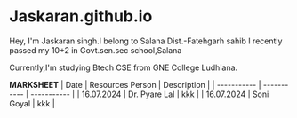 # Jaskaran.github.io
Hey, I'm Jaskaran singh.I belong to Salana Dist.-Fatehgarh sahib
I recently passed my 10+2 in Govt.sen.sec school,Salana

 Currently,I'm studying Btech CSE from GNE College Ludhiana.

 **MARKSHEET**
| Date | Resources Person | Description |
| ----------- | ----------- | ----------- |
| 16.07.2024 | Dr. Pyare Lal | kkk |
| 16.07.2024 | Soni Goyal | kkk |
